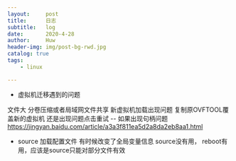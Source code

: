 ```yaml
---
layout:     post
title:      日志
subtitle:   log
date:       2020-4-28
author:     Huw
header-img: img/post-bg-rwd.jpg
catalog: true
tags:
    - linux

---
```


- 虚拟机迁移遇到的问题

文件大  分卷压缩或者局域网文件共享
新虚拟机加载出现问题   复制原OVFTOOL覆盖新的虚拟机 还是出现问题点击重试   --  如果出现句柄问题  https://jingyan.baidu.com/article/a3a3f811ea5d2a8da2eb8aa1.html


- source 加载配置文件 
有时候改变了全局变量信息 source没有用， reboot有用，应该是source只能对部分文件有效
